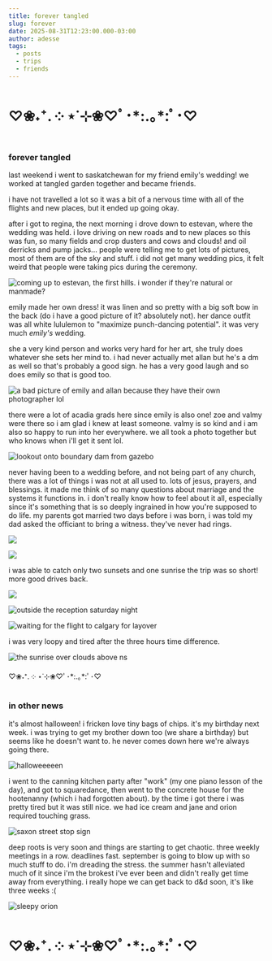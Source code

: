 ```yaml
---
title: forever tangled
slug: forever
date: 2025-08-31T12:23:00.000-03:00
author: adesse
tags:
  - posts
  - trips
  - friends
---
```

# ♡❀˖⁺. ༶ ⋆˙⊹❀♡ﾟ･\*:.｡\*:ﾟ･♡

### forever tangled

last weekend i went to saskatchewan for my friend emily's wedding! we worked at tangled garden together and became friends. 

i have not travelled a lot so it was a bit of a nervous time with all of the flights and new places, but it ended up going okay. 

after i got to regina, the next morning i drove down to estevan, where the wedding was held. i love driving on new roads and to new places so this was fun, so many fields and crop dusters and cows and clouds! and oil derricks and pump jacks... people were telling me to get lots of pictures, most of them are of the sky and stuff. i did not get many wedding pics, it felt weird that people were taking pics during the ceremony.

![](img_3988.jpg "coming up to estevan, the first hills. i wonder if they're natural or manmade?")

emily made her own dress! it was linen and so pretty with a big soft bow in the back (do i have a good picture of it? absolutely not). her dance outfit was all white lululemon to "maximize punch-dancing potential". it was very much *emily's* wedding.

she a very kind person and works very hard for her art, she truly does whatever she sets her mind to. i had never actually met allan but he's a dm as well so that's probably a good sign. he has a very good laugh and so does emily so that is good too.

![](img_3995.jpg "a bad picture of emily and allan because they have their own photographer lol ")

there were a lot of acadia grads here since emily is also one! zoe and valmy were there so i am glad i knew at least someone. valmy is so kind and i am also so happy to run into her everywhere. we all took a photo together but who knows when i'll get it sent lol.

![](img_3993.jpg "lookout onto boundary dam from gazebo")

never having been to a wedding before, and not being part of any church, there was a lot of things i was not at all used to. lots of jesus, prayers, and blessings. it made me think of so many questions about marriage and the systems it functions in. i don't really know how to feel about it all, especially since it's something that is so deeply ingrained in how you're supposed to do life. my parents got married two days before i was born, i was told my dad asked the officiant to bring a witness. they've never had rings.

![](img_4011.jpg)

![](img_4012.jpg)

i was able to catch only two sunsets and one sunrise the trip was so short! more good drives back.

![](img_4029.jpg)

![](img_4008.jpg "outside the reception saturday night")

![](img_4052.jpg "waiting for the flight to calgary for layover")

i was very loopy and tired after the three hours time difference.

![](img_4056.jpg "the sunrise over clouds above ns")

♡❀˖⁺. ༶ ⋆˙⊹❀♡ﾟ･\*:.｡\*:ﾟ･♡

### in other news

it's almost halloween! i fricken love tiny bags of chips. it's my birthday next week. i was trying to get my brother down too (we share a birthday) but seems like he doesn't want to. he never comes down here we're always going there.

![](img_4095.jpg "halloweeeeen")

i went to the canning kitchen party after "work" (my one piano lesson of the day), and got to squaredance, then went to the concrete house for the hootenanny (which i had forgotten about). by the time i got there i was pretty tired but it was still nice. we had ice cream and jane and orion required touching grass.

![](img_4108.jpg "saxon street stop sign")

deep roots is very soon and things are starting to get chaotic. three weekly meetings in a row. deadlines fast. september is going to blow up with so much stuff to do. i'm dreading the stress. the summer hasn't alleviated much of it since i'm the brokest i've ever been and didn't really get time away from everything. i really hope we can get back to d&d soon, it's like three weeks :( 

![](img_4116.jpg "sleepy orion ")

# ♡❀˖⁺. ༶ ⋆˙⊹❀♡ﾟ･\*:.｡\*:ﾟ･♡

